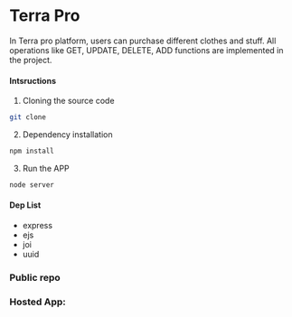 # Terra Pro

In Terra pro platform, users can purchase different clothes and stuff. 
All operations like GET, UPDATE, DELETE, ADD functions are implemented in the project.

#### Intsructions
1. Cloning the source code
```bash 
git clone 
```

2.  Dependency installation

```bash
npm install 
```

3. Run the APP
```bash
node server
```

#### Dep List 
- express
- ejs
- joi
- uuid


### Public repo


### Hosted App:
